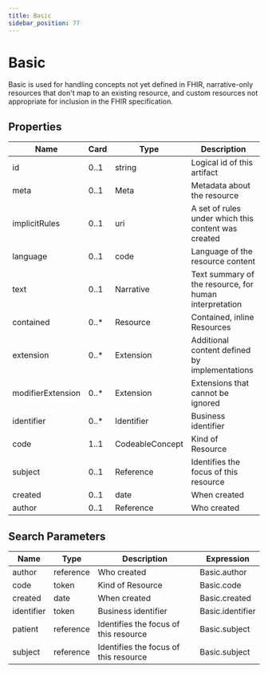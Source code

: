 ```yaml
---
title: Basic
sidebar_position: 77
---
```


# Basic

Basic is used for handling concepts not yet defined in FHIR, narrative-only resources that don't map to an existing
resource, and custom resources not appropriate for inclusion in the FHIR specification.

## Properties

| Name              | Card  | Type            | Description                                            |
| ----------------- | ----- | --------------- | ------------------------------------------------------ |
| id                | 0..1  | string          | Logical id of this artifact                            |
| meta              | 0..1  | Meta            | Metadata about the resource                            |
| implicitRules     | 0..1  | uri             | A set of rules under which this content was created    |
| language          | 0..1  | code            | Language of the resource content                       |
| text              | 0..1  | Narrative       | Text summary of the resource, for human interpretation |
| contained         | 0..\* | Resource        | Contained, inline Resources                            |
| extension         | 0..\* | Extension       | Additional content defined by implementations          |
| modifierExtension | 0..\* | Extension       | Extensions that cannot be ignored                      |
| identifier        | 0..\* | Identifier      | Business identifier                                    |
| code              | 1..1  | CodeableConcept | Kind of Resource                                       |
| subject           | 0..1  | Reference       | Identifies the focus of this resource                  |
| created           | 0..1  | date            | When created                                           |
| author            | 0..1  | Reference       | Who created                                            |

## Search Parameters

| Name       | Type      | Description                           | Expression       |
| ---------- | --------- | ------------------------------------- | ---------------- |
| author     | reference | Who created                           | Basic.author     |
| code       | token     | Kind of Resource                      | Basic.code       |
| created    | date      | When created                          | Basic.created    |
| identifier | token     | Business identifier                   | Basic.identifier |
| patient    | reference | Identifies the focus of this resource | Basic.subject    |
| subject    | reference | Identifies the focus of this resource | Basic.subject    |
